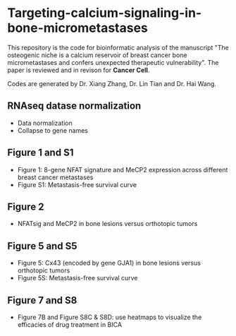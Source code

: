 # Targeting-calcium-signaling-in-bone-micrometastases

This repository is the code for bioinformatic analysis of the manuscript "The osteogenic niche is a calcium reservoir of breast cancer bone micrometastases and confers unexpected therapeutic vulnerability". The paper is reviewed and in revison for **Cancer Cell**.

Codes are generated by Dr. Xiang Zhang, Dr. Lin Tian and Dr. Hai Wang.

## RNAseq datase normalization

* Data normalization
* Collapse to gene names

## Figure 1 and S1

* Figure 1: 8-gene NFAT signature and MeCP2 expression across different breast cancer metastases
* Figure S1: Metastasis-free survival curve

## Figure 2

* NFATsig and MeCP2  in bone lesions versus orthotopic tumors

## Figure 5 and S5

* Figure 5:  Cx43 (encoded by gene GJA1) in bone lesions versus orthotopic tumors
* Figure 5S: Metastasis-free survival curve

## Figure 7 and S8

* Figure 7B and Figure S8C & S8D: use heatmaps to visualize the efficacies of drug treatment in BICA

